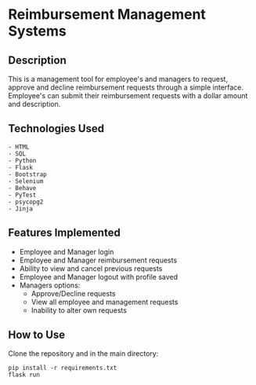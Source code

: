 # Reimbursement Management Systems

## Description

This is a management tool for employee's and managers to request, approve and decline reimbursement requests through a simple interface. Employee's can submit their reimbursement requests with a dollar amount and description. 

## Technologies Used
    - HTML
    - SQL
    - Python
    - Flask
    - Bootstrap
    - Selenium
    - Behave
    - PyTest
    - psycopg2
    - Jinja

## Features Implemented

- Employee and Manager login
- Employee and Manager reimbursement requests
- Ability to view and cancel previous requests
- Employee and Manager logout with profile saved
- Managers options:
    - Approve/Decline requests
    - View all employee and management requests
    - Inability to alter own requests


## How to Use
Clone the repository and in the main directory:

    pip install -r requirements.txt
    flask run


